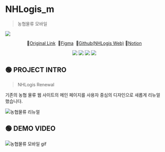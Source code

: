 # NHLogis_m

> 농협물류 모바일

<h1 style="display:none">NHLogis</h1>
<img src="https://capsule-render.vercel.app/api?type=Waving&&color=388E3C&height=300&section=header&text=🚛%20NHLogis%20&fontSize=90&fontColor=fff" />

<p align="center">
🔗<a href="https://www.nhlogis.co.kr">Original Link</a>&nbsp;
🔗<a href="https://www.figma.com/design/zviwqDW4wgk8ErU5mO8Wba/%EB%86%8D%ED%98%91%EB%AC%BC%EB%A5%98?node-id=1-2&t=MitlwGjvZX1f0YwK-1">Figma</a>&nbsp;
🔗<a href="https://github.com/yenaf/nhlogis">Github(NHLogis Web)</a>
🔗<a href="https://tarry-llama-072.notion.site/NHLogis-Renewal-115b4ea6ff1080caa07fdedaeca6bfe9">Notion</a>
</p>

<p align="center">
    <img src="https://img.shields.io/badge/HTML5-E34F26?style=flat&logo=HTML5&logoColor=white" />
    <img src="https://img.shields.io/badge/CSS3-1572B6?style=flat&logo=CSS3&logoColor=white" />
    <img src="https://img.shields.io/badge/Figma-9d56f7?style=flat&logo=figma&logoColor=white" />
    <img src="https://img.shields.io/badge/jQuery-78cef4?style=flat&logo=jquery&logoColor=white" />
</p>

## 🟢 PROJECT INTRO

> NHLogis Renewal

<p>
기존의 농협 물류 웹 사이트의 메인 페이지를 사용자 중심의 디자인으로 새롭게 리뉴얼 했습니다.
</p>

![농협물류 리뉴얼](https://github.com/user-attachments/assets/9d2277f5-eb70-4ccf-b5dc-dcf65f513aac)

## 🟢 DEMO VIDEO

![농협물류 모바일 gif](https://github.com/user-attachments/assets/4a8ab8a3-4d90-449e-81cd-bf752175bfb8)
